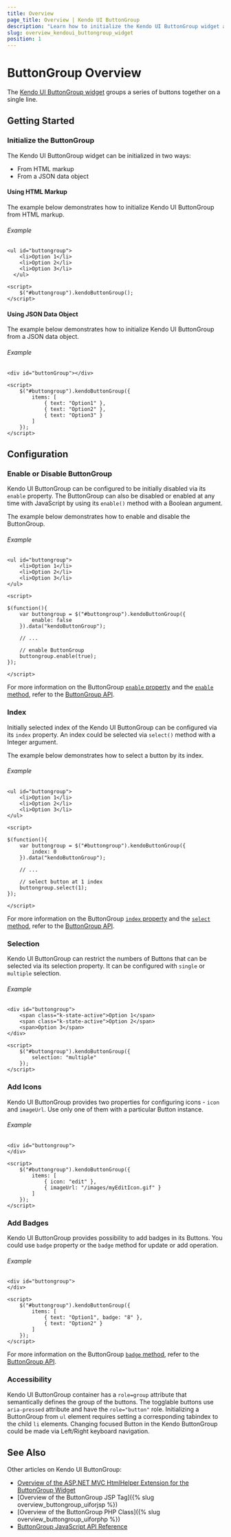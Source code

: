 ```yaml
---
title: Overview
page_title: Overview | Kendo UI ButtonGroup
description: "Learn how to initialize the Kendo UI ButtonGroup widget and apply its options."
slug: overview_kendoui_buttongroup_widget
position: 1
---
```


# ButtonGroup Overview

The [Kendo UI ButtonGroup widget](http://demos.telerik.com/kendo-ui/buttongroup/index) groups a series of buttons together on a single line.

## Getting Started

### Initialize the ButtonGroup

The Kendo UI ButtonGroup widget can be initialized in two ways:

* From HTML markup
* From a JSON data object

#### Using HTML Markup

The example below demonstrates how to initialize Kendo UI ButtonGroup from HTML markup.

###### Example

    <ul id="buttongroup">
        <li>Option 1</li>
        <li>Option 2</li>
        <li>Option 3</li>
      </ul>

    <script>
		$("#buttongroup").kendoButtonGroup();
    </script>

#### Using JSON Data Object

The example below demonstrates how to initialize Kendo UI ButtonGroup from a JSON data object.

###### Example

    <div id="buttonGroup"></div>

    <script>
		$("#buttongroup").kendoButtonGroup({
            items: [
                { text: "Option1" },
                { text: "Option2" },
                { text: "Option3" }
            ]
        });
    </script>

## Configuration

### Enable or Disable ButtonGroup

Kendo UI ButtonGroup can be configured to be initially disabled via its `enable` property. The ButtonGroup can also be disabled or enabled at any time with JavaScript by using its `enable()` method with a Boolean argument.

The example below demonstrates how to enable and disable the ButtonGroup.

###### Example

	<ul id="buttongroup">
		<li>Option 1</li>
		<li>Option 2</li>
		<li>Option 3</li>
	</ul>

	<script>

	$(function(){
		var buttongroup = $("#buttongroup").kendoButtonGroup({
			enable: false
		}).data("kendoButtonGroup");

		// ...

		// enable ButtonGroup
		buttongroup.enable(true);
	});

	</script>

For more information on the ButtonGroup [`enable` property](/api/javascript/ui/ButtonGroup#configuration-enable) and the [`enable` method](/api/javascript/ui/ButtonGroup#methods-enable), refer to the [ButtonGroup API](/api/javascript/ui/ButtonGroup).

### Index

Initially selected index of the Kendo UI ButtonGroup can be configured via its `index` property. An index could be selected via `select()` method with a Integer argument.

The example below demonstrates how to select a button by its index.

###### Example

	<ul id="buttongroup">
		<li>Option 1</li>
		<li>Option 2</li>
		<li>Option 3</li>
	</ul>

	<script>

	$(function(){
		var buttongroup = $("#buttongroup").kendoButtonGroup({
			index: 0
		}).data("kendoButtonGroup");

		// ...

		// select button at 1 index
		buttongroup.select(1);
	});

	</script>

For more information on the ButtonGroup [`index` property](/api/javascript/ui/ButtonGroup#configuration-index) and the [`select` method](/api/javascript/ui/ButtonGroup#methods-select), refer to the [ButtonGroup API](/api/javascript/ui/ButtonGroup).

### Selection

Kendo UI ButtonGroup can restrict the numbers of Buttons that can be selected via its selection property. It can be configured with `single` or `multiple` selection.

###### Example

    <div id="buttongroup">
        <span class="k-state-active">Option 1</span>
        <span class="k-state-active">Option 2</span>
        <span>Option 3</span>
    </div>

    <script>
        $("#buttongroup").kendoButtonGroup({
            selection: "multiple"
        });
    </script>

### Add Icons

Kendo UI ButtonGroup provides two properties for configuring icons - `icon` and `imageUrl`. Use only one of them with a particular Button instance.

###### Example

    <div id="buttongroup">
    </div>

    <script>
        $("#buttongroup").kendoButtonGroup({
            items: [
                { icon: "edit" },
                { imageUrl: "/images/myEditIcon.gif" }
            ]
        });
    </script>

### Add Badges

Kendo UI ButtonGroup provides possibility to add badges in its Buttons. You could use `badge` property or the `badge` method for update or add operation.

###### Example

    <div id="buttongroup">
    </div>

    <script>
        $("#buttongroup").kendoButtonGroup({
            items: [
                { text: "Option1", badge: "8" },
                { text: "Option2" }
            ]
        });
    </script>

For more information on the ButtonGroup [`badge` method](/api/javascript/ui/ButtonGroup#methods-badge), refer to the [ButtonGroup API](/api/javascript/ui/ButtonGroup).

### Accessibility

Kendo UI ButtonGroup container has a `role=group` attribute that semantically defines the group of the buttons. The togglable buttons use `aria-pressed` attribute and have the `role="button"` role. Initializing a ButtonGroup from `ul` element requires setting a corresponding tabindex to the child `li` elements. Changing focused Button in the Kendo ButtonGroup could be made via Left/Right keyboard navigation.

## See Also

Other articles on Kendo UI ButtonGroup:

* [Overview of the ASP.NET MVC HtmlHelper Extension for the ButtonGroup Widget](http://docs.telerik.com/aspnet-mvc/helpers/buttongroup/overview)
* [Overview of the ButtonGroup JSP Tag]({% slug overview_buttongroup_uiforjsp %})
* [Overview of the ButtonGroup PHP Class]({% slug overview_buttongroup_uiforphp %})
* [ButtonGroup JavaScript API Reference](/api/javascript/ui/ButtonGroup)
